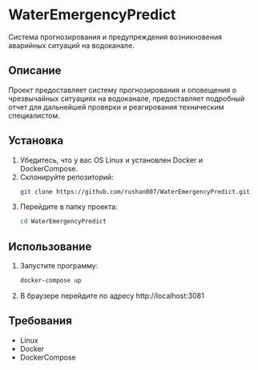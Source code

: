 # WaterEmergencyPredict

Система прогнозирования и предупреждения возникновения аварийных ситуаций на водоканале.

## Описание

Проект предоставляет систему прогнозирования и оповещения о чрезвычайных ситуациях на водоканале, предоставляет подробный отчет для дальнейшей проверки и реагирования техническим специалистом.


## Установка
1. Убедитесь, что у вас OS Linux и установлен Docker и DockerCompose.
2. Склонируйте репозиторий:
   ```bash
   git clone https://github.com/rushan007/WaterEmergencyPredict.git
   ```
3. Перейдите в папку проекта:
   ```bash
   cd WaterEmergencyPredict
   ```

## Использование   
1. Запустите программу:
   ```bash
   docker-compose up
   ```   
2. В браузере перейдите по адресу http://localhost:3081

## Требования   
- Linux
- Docker
- DockerCompose
